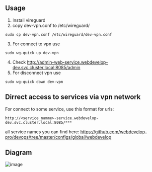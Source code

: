 ## Usage

1) Install vireguard
2) copy dev-vpn.conf to /etc/wireguard/
```
sudo cp dev-vpn.conf /etc/wireguard/dev-vpn.conf
```
3) For connect to vpn use
```
sudo wg-quick up dev-vpn
```
4) Check http://admin-web-service.webdevelop-dev.svc.cluster.local:8085/admin
5) For disconnect vpn use
```
sudo wg-quick down dev-vpn
```

## Dirrect access to services via vpn network

For connect to some service, use this format for urls:

```
http://<service_namme>-service.webdevelop-dev.svc.cluster.local:8085/***
```

all service names you can find here: https://github.com/webdevelop-pro/devops/tree/master/configs/global/webdevelop

## Diagram 

![image](https://github.com/webdevelop-pro/gcp-devops/assets/10445445/0b2397b1-f387-4bd1-b769-8dc03b93b09d)
